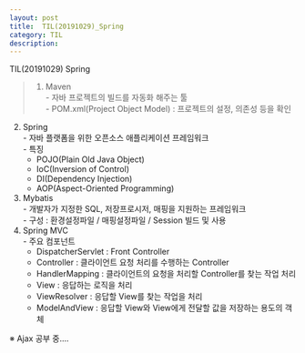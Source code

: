 ```yaml
---
layout: post
title:  TIL(20191029)_Spring
category: TIL 
description: 
---
```


TIL(20191029) <span class="red">Spring</span>
<br>

> 1. Maven<br>
    - 자바 프로젝트의 빌드를 자동화 해주는 툴<br>
    - POM.xml(Project Object Model) : 프로젝트의 설정, 의존성 등을 확인
  2. Spring<br>
    - 자바 플랫폼을 위한 오픈소스 애플리케이션 프레임워크<br>
    - 특징
        * POJO(Plain Old Java Object)
        * IoC(Inversion of Control)
        * DI(Dependency Injection)
        * AOP(Aspect-Oriented Programming)
  3. Mybatis<br>
    - 개발자가 지정한 SQL, 저장프로시저, 매핑을 지원하는 프레임워크<br>
    - 구성 : 환경설정파일 / 매핑설정파일 / Session 빌드 및 사용
  4. Spring MVC<br>
    - 주요 컴포넌트
        * DispatcherServlet : Front Controller
        * Controller : 클라이언트 요청 처리를 수행하는 Controller
        * HandlerMapping : 클라이언트의 요청을 처리할 Controller를 찾는 작업 처리
        * View : 응답하는 로직을 처리
        * ViewResolver : 응답할 View를 찾는 작업을 처리
        * ModelAndView : 응답할 View와 View에게 전달할 값을 저장하는 용도의 객체

※ Ajax 공부 중....
<br>

